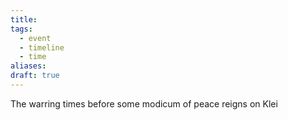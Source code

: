 ```yaml
---
title: 
tags:
  - event
  - timeline
  - time
aliases: 
draft: true
---
```


<div class="ob-timelines"
	data-title="First Light"
	data-start-date="-100000-1-1-00"
	data-end-date="0-0-0-00"
	data-color="orange"
	data-type="background"
	data-path="World Knowledge/Time/Calendar/Calendar"
	>
	The warring times before some modicum of peace reigns on Klei
</div>